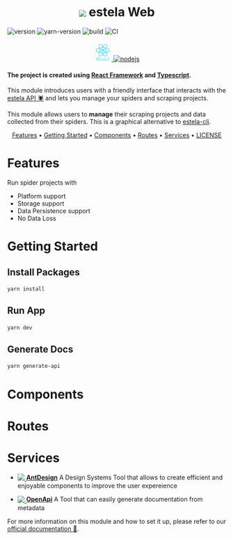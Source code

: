 <h1 align="center">
    <span>
        <img width="38" style="vertical-align: middle" src="https://cdn-icons-png.flaticon.com/512/1078/1078191.png">
    </span>
    estela Web
</h1>

![version](https://img.shields.io/badge/version-0.1-blue)
![yarn-version](https://img.shields.io/badge/yarn-v1.22.19-blue)
![build](https://img.shields.io/badge/build-passing-brightgreen)
![CI](https://github.com/eslint/eslint/workflows/CI/badge.svg)

<p align="center" style="margin-top: 20px">
  <a href="https://reactjs.org/" target="_blank" rel="noreferrer"> <img src="https://raw.githubusercontent.com/devicons/devicon/master/icons/react/react-original-wordmark.svg" alt="react" width="40" height="40"/> </a>
  <a href="https://nodejs.org/" target="_blank" rel="noreferrer"> <img src="https://www.vectorlogo.zone/logos/nodejs/nodejs-icon.svg" alt="nodejs" width="40" height="40"/> </a>
</p>

#### The project is created using [React Framework](https://reactjs.org) and [Typescript](https://www.typescriptlang.org). 

This module introduces users with a friendly interface that interacts with the [estela API 🕷](https://github.com/bitmakerla/estela/tree/main/estela-api)  and lets you manage your spiders and scraping projects.

<!-- The module allows users to **CREATE**, **UPDATE** and **DELETE** information and data collected from your spiders. Similar to  but, with an interactive interface. -->

This module allows users to **manage** their scraping projects and data collected from their spiders. This is a graphical alternative to [estela-cli](https://github.com/bitmakerla/estela-cli).

<div align="center">

[Features](https://github.com/bitmakerla/estela/tree/main/estela-web#-getting-started) • 
[Getting Started](https://github.com/bitmakerla/estela/tree/main/estela-web#-getting-started) • 
[Components](https://github.com/bitmakerla/estela/tree/main/estela-web#-components) • 
[Routes](https://github.com/bitmakerla/estela/tree/main/estela-web#-routes) • 
[Services](https://github.com/bitmakerla/estela/tree/main/estela-web#-services) • 
[LICENSE]()

</div>

# Features

Run spider projects with

- Platform support
- Storage support
- Data Persistence support
- No Data Loss

# Getting Started

## Install Packages
```bash
yarn install
```
## Run App
```bash
yarn dev
```
## Generate Docs
```bash
yarn generate-api
```
# Components

# Routes

# Services

- <span style="vertical-align: middle"><a href="https://github.com/ant.design">
    <img width="20" src="https://gw.alipayobjects.com/zos/rmsportal/KDpgvguMpGfqaHPjicRK.svg">
    </a></span>[**AntDesign**](https://ant.design) A Design Systems Tool that allows to create efficient and enjoyable components to improve the user expereience

- <span style="vertical-align: middle"><a href="https://openapi-generator.tech">
    <img width="20" src="https://user-images.githubusercontent.com/109659/40094839-2bc8f2ee-5897-11e8-8092-583c26e4d0df.png">
    </a></span>[**OpenApi**](https://openapi-generator.tech) A Tool that can easily generate documentation from metadata

<!-- - <span style="vertical-align: middle"><a href="https://www.typescriptlang.org">
    <img width="20" src="https://upload.wikimedia.org/wikipedia/commons/4/4c/Typescript_logo_2020.svg">
    </a></span>[**TypeScript**](https://www.typescriptlang.org) A Strongly **Typed** Programming Language -->

For more information on this module and how to set it up, please refer to our [official documentation 📂](https://bitmaker.la/docs/bitmaker-cloud/web.html).
